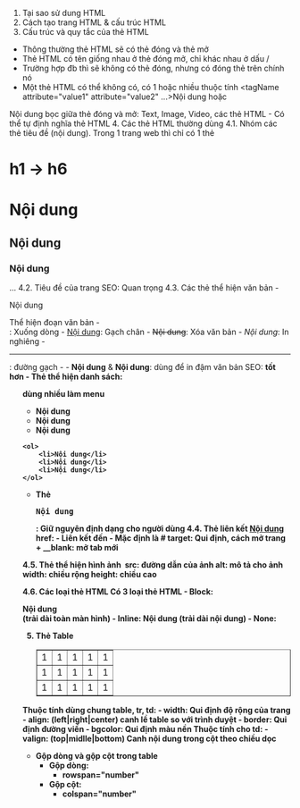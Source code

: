 1. Tại sao sử dung HTML
2. Cách tạo trang HTML & cấu trúc HTML
3. Cấu trúc và quy tắc của thẻ HTML
- Thông thường thẻ HTML sẽ có thẻ đóng và thẻ mở
- Thẻ HTML có tên giống nhau ở thẻ đóng mở, chỉ khác nhau ở dấu /
- Trường hợp đb thì sẽ không có thẻ đóng, nhưng có đóng thẻ trên chính nó
- Một thẻ HTML có thể không có, có 1 hoặc nhiều thuộc tính
<tagName attribute="value1" attribute="value2" ...>Nội dung</tagName>
hoặc
<tagName attribute="value1" attribute="value2"/>
Nội dung bọc giữa thẻ đóng và mở: Text, Image, Video, các thẻ HTML
- Có thể tự định nghĩa thẻ HTML
4. Các thẻ HTML thường dùng
4.1. Nhóm các thẻ tiêu đề (nội dung). Trong 1 trang web thì chỉ có 1 thẻ <h1>
	h1 -> h6
	<h1>Nội dung</h1>
	<h2>Nội dung</h2>
	<h3>Nội dung</h3>
	...
4.2. Tiêu đề của trang
	<title>Nội dung tiêu đề</title>
	SEO: Quan trọng
4.3. Các thẻ thể hiện văn bản
- <p>Nội dung</p>
    Thể hiện đoạn văn bản
- <br/>: Xuống dòng
- <u>Nội dung</u>: Gạch chân
- <del>Nội dung</del>: Xóa văn bản
- <i>Nội dung</i>: In nghiêng
- <hr/>: đường gạch
- <font color="" size=""></font>
- <b>Nội dung</b> & <strong>Nội dung</strong>: dùng để in đậm văn bản
    SEO: <strong> tốt hơn
- Thẻ thể hiện danh sách: <ul> dùng nhiều làm menu
    <ul>
        <li>Nội dung</li>
        <li>Nội dung</li>
        <li>Nội dung</li>
    </ul>

    <ol>
        <li>Nội dung</li>
        <li>Nội dung</li>
        <li>Nội dung</li>
    </ol>
- Thẻ <pre>Nội dung</pre>: Giữ nguyên định dạng cho người dùng
4.4. Thẻ liên kết
    <a href="#" target="Cách mở trang">Nội dung</a>
    href:
        - Liên kết đến
        - Mặc định là #
    target: Qui định, cách mở trang
        + __blank: mở tab mới

4.5. Thẻ thể hiện hình ảnh
    <img src="" alt="" width="" height="">
   src: đường dẫn của ảnh
   alt: mô tả cho ảnh
   width: chiều rộng
   height: chiều cao

4.6. Các loại thẻ HTML
Có 3 loại thẻ HTML
    - Block: <div>Nội dung</div> (trải dài toàn màn hình)
    - Inline: <span>Nội dung</span> (trải dài nội dung)
    - None: <meta charset="utf-8"/>

5. Thẻ Table
    <table align=""width="" border="" cellpadding="" cellspacing="">
        <tr>
            <td>1</td>
            <td>1</td>
            <td>1</td>
            <td>1</td>
            <td>1</td>
        </tr>
        <tr>
            <td>1</td>
            <td>1</td>
            <td>1</td>
            <td>1</td>
            <td>1</td>
        </tr>
        <tr>
            <td>1</td>
            <td>1</td>
            <td>1</td>
            <td>1</td>
            <td>1</td>
        </tr>
    </table>

Thuộc tính dùng chung table, tr, td:
    - width: Qui định độ rộng của trang
    - align: (left|right|center) canh lề table so với trình duyệt
    - border: Qui định đường viền
    - bgcolor: Qui định màu nền
Thuộc tính cho td:
    - valign: (top|midlle|bottom) Canh nội dung trong cột theo chiều dọc
* Gộp dòng và gộp cột trong table
    - Gộp dòng:
        + rowspan="number"
    - Gộp cột:
        + colspan="number"

